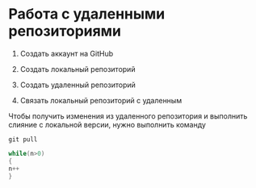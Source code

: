 # Работа с удаленными репозиториями

1. Создать аккаунт на GitHub

2. Создать локальный репозиторий

3. Создать удаленный репозиторий

4. Связать локальный репозиторий с удаленным

Чтобы получить изменения из удаленного репозитория и выполнить слияние с локальной версии, нужно выполнить команду
```bush
git pull
```
```C#
while(n>0)
{
n++
}
```
